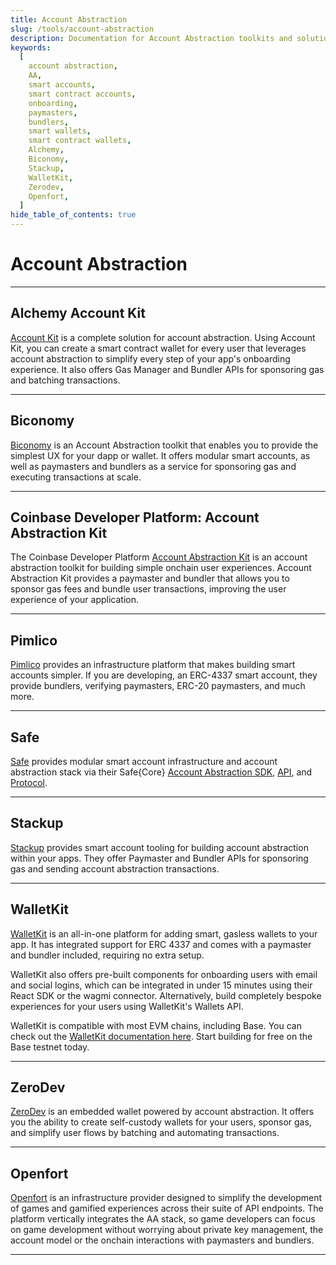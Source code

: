 ```yaml
---
title: Account Abstraction
slug: /tools/account-abstraction
description: Documentation for Account Abstraction toolkits and solutions for apps built on Base.
keywords:
  [
    account abstraction,
    AA,
    smart accounts,
    smart contract accounts,
    onboarding,
    paymasters,
    bundlers,
    smart wallets,
    smart contract wallets,
    Alchemy,
    Biconomy,
    Stackup,
    WalletKit,
    Zerodev,
    Openfort,
  ]
hide_table_of_contents: true
---
```


# Account Abstraction

---

## Alchemy Account Kit

[Account Kit](https://www.alchemy.com/account-kit) is a complete solution for account abstraction. Using Account Kit, you can create a smart contract wallet for every user that leverages account abstraction to simplify every step of your app's onboarding experience. It also offers Gas Manager and Bundler APIs for sponsoring gas and batching transactions.

---

## Biconomy

[Biconomy](https://www.biconomy.io) is an Account Abstraction toolkit that enables you to provide the simplest UX for your dapp or wallet. It offers modular smart accounts, as well as paymasters and bundlers as a service for sponsoring gas and executing transactions at scale.

---

## Coinbase Developer Platform: Account Abstraction Kit

The Coinbase Developer Platform [Account Abstraction Kit](https://www.coinbase.com/developer-platform/solutions/account-abstraction-kit) is an account abstraction toolkit for building simple onchain user experiences. Account Abstraction Kit provides a paymaster and bundler that allows you to sponsor gas fees and bundle user transactions, improving the user experience of your application.

---

## Pimlico

[Pimlico](https://pimlico.io/) provides an infrastructure platform that makes building smart accounts simpler. If you are developing, an ERC-4337 smart account, they provide bundlers, verifying paymasters, ERC-20 paymasters, and much more.

---

## Safe

[Safe](https://docs.safe.global/getting-started/readme) provides modular smart account infrastructure and account abstraction stack via their Safe{Core} [Account Abstraction SDK](https://docs.safe.global/safe-core-aa-sdk/safe-core-sdk), [API](https://docs.safe.global/safe-core-api/supported-networks), and [Protocol](https://docs.safe.global/safe-core-protocol/safe-core-protocol).

---

## Stackup

[Stackup](https://www.stackup.sh) provides smart account tooling for building account abstraction within your apps. They offer Paymaster and Bundler APIs for sponsoring gas and sending account abstraction transactions.

---

## WalletKit

[WalletKit](https://walletkit.com) is an all-in-one platform for adding smart, gasless wallets to your app. It has integrated support for ERC 4337 and comes with a paymaster and bundler included, requiring no extra setup.

WalletKit also offers pre-built components for onboarding users with email and social logins, which can be integrated in under 15 minutes using their React SDK or the wagmi connector. Alternatively, build completely bespoke experiences for your users using WalletKit's Wallets API.

WalletKit is compatible with most EVM chains, including Base. You can check out the [WalletKit documentation here](https://docs.walletkit.com). Start building for free on the Base testnet today.

---

## ZeroDev

[ZeroDev](https://zerodev.app) is an embedded wallet powered by account abstraction. It offers you the ability to create self-custody wallets for your users, sponsor gas, and simplify user flows by batching and automating transactions.

---

## Openfort

[Openfort](https://openfort.xyz) is an infrastructure provider designed to simplify the development of games and gamified experiences across their suite of API endpoints. The platform vertically integrates the AA stack, so game developers can focus on game development without worrying about private key management, the account model or the onchain interactions with paymasters and bundlers.

---
